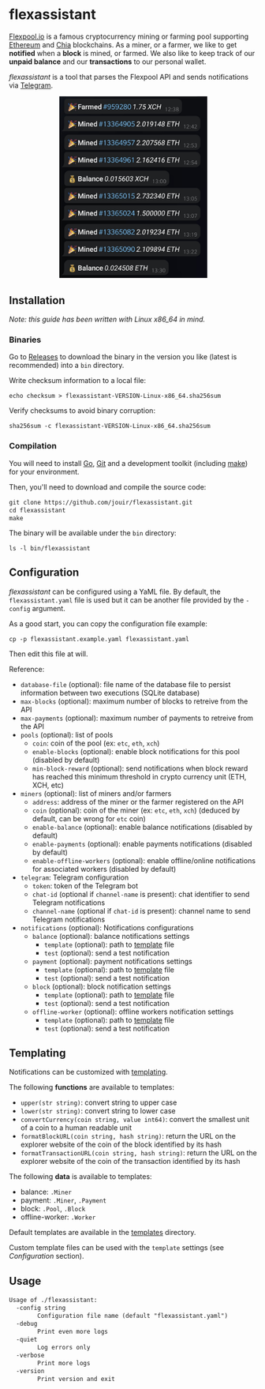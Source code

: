 # flexassistant

[Flexpool.io](https://www.flexpool.io/) is a famous cryptocurrency mining or farming pool supporting
[Ethereum](https://ethereum.org/en/) and [Chia](https://www.chia.net/) blockchains. As a miner, or a farmer, we like to
get **notified** when a **block** is mined, or farmed. We also like to keep track of our **unpaid balance** and our
**transactions** to our personal wallet.

*flexassistant* is a tool that parses the Flexpool API and sends notifications via [Telegram](https://telegram.org/).

<p align="center">
    <img src="static/screenshot.jpg" width="300" />
</p>


## Installation

*Note: this guide has been written with Linux x86_64 in mind.*

### Binaries

Go to [Releases](https://github.com/jouir/flexassistant/releases) to download the binary in the version you like (latest
is recommended) into a `bin` directory.

Write checksum information to a local file:

```
echo checksum > flexassistant-VERSION-Linux-x86_64.sha256sum
```

Verify checksums to avoid binary corruption:

```
sha256sum -c flexassistant-VERSION-Linux-x86_64.sha256sum
```

### Compilation

You will need to install [Go](https://golang.org/dl/), [Git](https://git-scm.com/) and a development toolkit (including
[make](https://linux.die.net/man/1/make)) for your environment.

Then, you'll need to download and compile the source code:

```
git clone https://github.com/jouir/flexassistant.git
cd flexassistant
make
```

The binary will be available under the `bin` directory:

```
ls -l bin/flexassistant
```

## Configuration

*flexassistant* can be configured using a YaML file. By default, the `flexassistant.yaml` file is used but it can be
another file provided by the `-config` argument.

As a good start, you can copy the configuration file example:

```
cp -p flexassistant.example.yaml flexassistant.yaml
```

Then edit this file at will.

Reference:
* `database-file` (optional): file name of the database file to persist information between two executions (SQLite
   database)
* `max-blocks` (optional): maximum number of blocks to retreive from the API
* `max-payments` (optional): maximum number of payments to retreive from the API
* `pools` (optional): list of pools
    * `coin`: coin of the pool (ex: `etc`, `eth`, `xch`)
    * `enable-blocks` (optional): enable block notifications for this pool (disabled by default)
    * `min-block-reward` (optional): send notifications when block reward has reached this minimum threshold in crypto
       currency unit (ETH, XCH, etc)
* `miners` (optional): list of miners and/or farmers
    * `address`: address of the miner or the farmer registered on the API
    * `coin` (optional): coin of the miner (ex: `etc`, `eth`, `xch`) (deduced by default, can be wrong for `etc` coin)
    * `enable-balance` (optional): enable balance notifications (disabled by default)
    * `enable-payments` (optional): enable payments notifications (disabled by default)
    * `enable-offline-workers` (optional): enable offline/online notifications for associated workers (disabled by
       default)
* `telegram`: Telegram configuration
    * `token`: token of the Telegram bot
    * `chat-id` (optional if `channel-name` is present): chat identifier to send Telegram notifications
    * `channel-name` (optional if `chat-id` is present): channel name to send Telegram notifications
* `notifications` (optional): Notifications configurations
    * `balance` (optional): balance notifications settings
        * `template` (optional): path to [template](https://pkg.go.dev/text/template) file
        * `test` (optional): send a test notification
    * `payment` (optional): payment notifications settings
        * `template` (optional): path to [template](https://pkg.go.dev/text/template) file
        * `test` (optional): send a test notification
    * `block` (optional): block notification settings
        * `template` (optional): path to [template](https://pkg.go.dev/text/template) file
        * `test` (optional): send a test notification
    * `offline-worker` (optional): offline workers notification settings
        * `template` (optional): path to [template](https://pkg.go.dev/text/template) file
        * `test` (optional): send a test notification

## Templating

Notifications can be customized with [templating](https://pkg.go.dev/text/template).

The following **functions** are available to templates:
* `upper(str string)`: convert string to upper case
* `lower(str string)`: convert string to lower case
* `convertCurrency(coin string, value int64)`: convert the smallest unit of a coin to a human readable unit
* `formatBlockURL(coin string, hash string)`: return the URL on the explorer website of the coin of the block
   identified by its hash
* `formatTransactionURL(coin string, hash string)`: return the URL on the explorer website of the coin of the
   transaction identified by its hash

The following **data** is available to templates:
* balance: `.Miner`
* payment: `.Miner`, `.Payment`
* block: `.Pool`, `.Block`
* offline-worker: `.Worker`

Default templates are available in the [templates](templates) directory.

Custom template files can be used with the `template` settings (see _Configuration_ section).

## Usage

```
Usage of ./flexassistant:
  -config string
        Configuration file name (default "flexassistant.yaml")
  -debug
        Print even more logs
  -quiet
        Log errors only
  -verbose
        Print more logs
  -version
        Print version and exit
```

